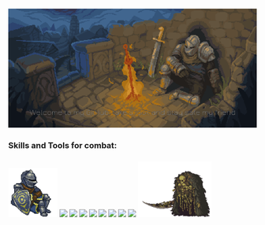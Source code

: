 

</p alaing="center">
<img src="https://github.com/Higlik/Higlik/blob/main/BG.gif" width= "1000" />
<p aling="center">

 <h3 aling="left">Skills and Tools for combat: <h3>
    <img src="https://github.com/Higlik/Higlik/blob/main/CD1.gif" width="100" />
    <img src="https://cdn.jsdelivr.net/gh/devicons/devicon/icons/java/java-original-wordmark.svg" width="70" />
    <img src="https://cdn.jsdelivr.net/gh/devicons/devicon/icons/spring/spring-original-wordmark.svg" width="70"  />
    <img src="https://cdn.jsdelivr.net/gh/devicons/devicon/icons/python/python-original-wordmark.svg" width= "70"/>
    <img src="https://cdn.jsdelivr.net/gh/devicons/devicon/icons/mysql/mysql-original-wordmark.svg" width="70"/>
    <img src="https://cdn.jsdelivr.net/gh/devicons/devicon/icons/react/react-original-wordmark.svg" width="70"/>
    <img src="https://cdn.jsdelivr.net/gh/devicons/devicon/icons/csharp/csharp-original.svg" width="70" />
    <img src="https://cdn.jsdelivr.net/gh/devicons/devicon/icons/html5/html5-original.svg" width="70" />






   
   <img src="https://cdn.jsdelivr.net/gh/devicons/devicon/icons/javascript/javascript-original.svg" width="70" />

   
   
   
   <img aling = "right" src="https://github.com/Higlik/Higlik/blob/main/CD.gif" width = "150" />
   
   
   
   


 
